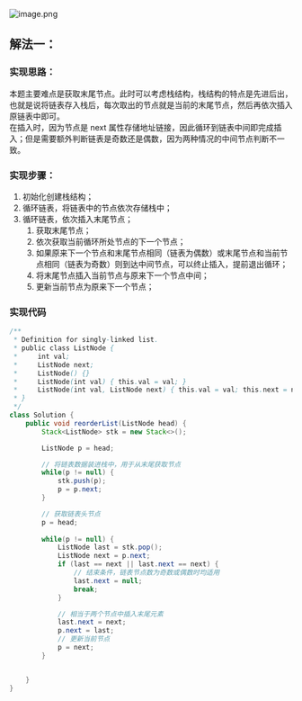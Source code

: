 ![image.png](https://cdn.nlark.com/yuque/0/2024/png/27354749/1721610060364-556263f0-abe1-4d72-9dcc-eb0201b9ed20.png#averageHue=%23f9f9f9&clientId=u30f9fd39-182a-4&from=paste&height=985&id=u5e12f02d&originHeight=1084&originWidth=1364&originalType=binary&ratio=1.100000023841858&rotation=0&showTitle=false&size=140168&status=done&style=none&taskId=u94da7ad8-e1b5-4899-934c-30fcc62c960&title=&width=1239.9999731237244)
## 解法一：
### 实现思路：
本题主要难点是获取末尾节点。此时可以考虑栈结构，栈结构的特点是先进后出，也就是说将链表存入栈后，每次取出的节点就是当前的末尾节点，然后再依次插入原链表中即可。<br />在插入时，因为节点是 next 属性存储地址链接，因此循环到链表中间即完成插入；但是需要额外判断链表是奇数还是偶数，因为两种情况的中间节点判断不一致。

### 实现步骤：

1. 初始化创建栈结构；
2. 循环链表，将链表中的节点依次存储栈中；
3. 循环链表，依次插入末尾节点；
   1. 获取末尾节点；
   2. 依次获取当前循环所处节点的下一个节点；
   3. 如果原来下一个节点和末尾节点相同（链表为偶数）或末尾节点和当前节点相同（链表为奇数）则到达中间节点，可以终止插入，提前退出循环；
   4. 将末尾节点插入当前节点与原来下一个节点中间；
   5. 更新当前节点为原来下一个节点；
### 实现代码
```java
/**
 * Definition for singly-linked list.
 * public class ListNode {
 *     int val;
 *     ListNode next;
 *     ListNode() {}
 *     ListNode(int val) { this.val = val; }
 *     ListNode(int val, ListNode next) { this.val = val; this.next = next; }
 * }
 */
class Solution {
    public void reorderList(ListNode head) {
        Stack<ListNode> stk = new Stack<>();

        ListNode p = head;

        // 将链表数据装进栈中，用于从末尾获取节点
        while(p != null) {
            stk.push(p);
            p = p.next;
        }

        // 获取链表头节点
        p = head;
        
        while(p != null) {
            ListNode last = stk.pop();
            ListNode next = p.next;
            if (last == next || last.next == next) {
                // 结束条件，链表节点数为奇数或偶数时均适用
                last.next = null;
                break;
            }

            // 相当于两个节点中插入末尾元素
            last.next = next;
            p.next = last;
            // 更新当前节点
            p = next;
        }


    }
}
```
